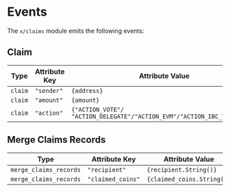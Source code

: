 <!--
order: 5
-->

# Events

The `x/claims` module emits the following events:

## Claim

| Type    | Attribute Key | Attribute Value                                                         |
| ------- | ------------- | ----------------------------------------------------------------------- |
| `claim` | `"sender"`    | `{address}`                                                             |
| `claim` | `"amount"`    | `{amount}`                                                              |
| `claim` | `"action"`    | `{"ACTION_VOTE"/ "ACTION_DELEGATE"/"ACTION_EVM"/"ACTION_IBC_TRANSFER"}` |

## Merge Claims Records

| Type                   | Attribute Key     | Attribute Value                                                         |
| ---------------------- | ----------------- | ----------------------------------------------------------------------- |
| `merge_claims_records` | `"recipient"`     | `{recipient.String()}`                                                  |
| `merge_claims_records` | `"claimed_coins"` | `{claimed_coins.String()}`                                              |
